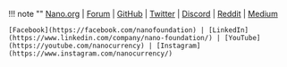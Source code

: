 !!! note ""
	[Nano.org](https://nano.org) | [Forum](https://forum.nano.org) | [GitHub](https://github.com/nanocurrency) | [Twitter](https://twitter.com/nano) | [Discord](https://chat.nano.org) | [Reddit](https://reddit.com/r/nanocurrency) | [Medium](https://medium.com/nanocurrency)

	[Facebook](https://facebook.com/nanofoundation) | [LinkedIn](https://www.linkedin.com/company/nano-foundation/) | [YouTube](https://youtube.com/nanocurrency) | [Instagram](https://www.instagram.com/nanocurrency/)